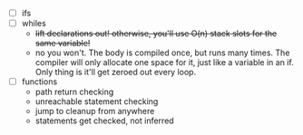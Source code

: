 * [ ] ifs
* [ ] whiles
    * ~~lift declarations out! otherwise, you'll use O(n) stack slots for the same variable!~~
    * no you won't. The body is compiled once, but runs many times.
    The compiler will only allocate one space for it,
    just like a variable in an if.
    Only thing is it'll get zeroed out every loop.
* [ ] functions
    * path return checking
    * unreachable statement checking
    * jump to cleanup from anywhere
    * statements get checked, not inferred
